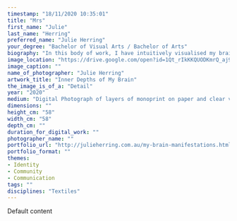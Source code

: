 ```yaml
---
timestamp: "18/11/2020 10:35:01"
title: "Mrs"
first_name: "Julie"
last_name: "Herring"
preferred_name: "Julie Herring"
your_degree: "Bachelor of Visual Arts / Bachelor of Arts"
biography: "In this body of work, I have intuitively visualised my brain’s inner monologues. The never-ceasing chatter captured through intuitive mark making in thread, pen, pencil and ink; whilst mono-printing reflects the unexpected behavior of my brain. These source images are then manipulated and layered in Photoshop, before being printed on transparent film and mounted on vinyl. The images become objects that can be further reconfigured, allowing me to revisit the relentless internal talk from a new vantage point.  The final work allows me to speak out about what cannot be silenced by keeping silent and seeks to provoke contemplation of one's own mental health."
image_location: "https://drive.google.com/open?id=1Qt_rIkKKQUODKmrQ_aj97IoQUAER0PkW"
image_caption: ""
name_of_photographer: "Julie Herring"
artwork_title: "Inner Depths of My Brain"
the_image_is_of_a: "Detail"
year: "2020"
medium: "Digital Photograph of layers of monoprint on paper and clear vinyl, print on acetate, acrylic ink, digital print on vellum"
dimensions: ""
height_cm: "58"
width_cm: "58"
depth_cm: ""
duration_for_digital_work: ""
photographer_name: ""
portfolio_url: "http://julieherring.com.au/my-brain-manifestations.html"
portfolio_format: ""
themes:
- Identity
- Community
- Communication
tags: ""
disciplines: "Textiles"
---
```


Default content